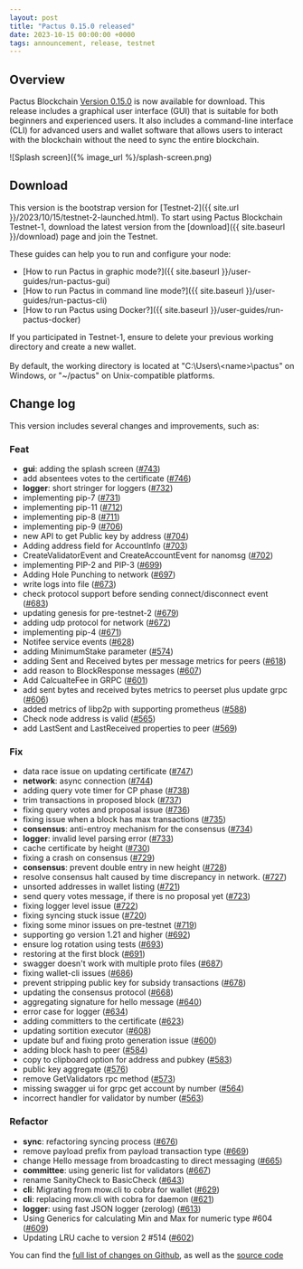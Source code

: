 ```yaml
---
layout: post
title: "Pactus 0.15.0 released"
date: 2023-10-15 00:00:00 +0000
tags: announcement, release, testnet
---
```


## Overview

Pactus Blockchain [Version 0.15.0](https://github.com/pactus-project/pactus/releases/tag/v0.15.0)
is now available for download.
This release includes a graphical user interface (GUI) that
is suitable for both beginners and experienced users.
It also includes a command-line interface (CLI) for advanced users and wallet software
that allows users to interact with the blockchain without the need to sync the entire blockchain.

![Splash screen]({% image_url %}/splash-screen.png)

## Download

This version is the bootstrap version for
[Testnet-2]({{ site.url }}/2023/10/15/testnet-2-launched.html).
To start using Pactus Blockchain Testnet-1, download the latest version from the
[download]({{ site.baseurl }}/download) page and join the Testnet.

These guides can help you to run and configure your node:

- [How to run Pactus in graphic mode?]({{ site.baseurl }}/user-guides/run-pactus-gui)
- [How to run Pactus in command line mode?]({{ site.baseurl }}/user-guides/run-pactus-cli)
- [How to run Pactus using Docker?]({{ site.baseurl }}/user-guides/run-pactus-docker)

<div class="alert alert-primary">
  If you participated in Testnet-1, ensure to delete your previous working directory and
  create a new wallet.
  <br><br>
  By default, the working directory is located at "C:\Users\&lt;name&gt;\pactus" on Windows,
  or "~/pactus" on Unix-compatible platforms.
</div>

## Change log

This version includes several changes and improvements, such as:

### Feat

- **gui**: adding the splash screen ([#743](https://github.com/pactus-project/pactus/pull/743))
- add absentees votes to the certificate ([#746](https://github.com/pactus-project/pactus/pull/746))
- **logger**: short stringer for loggers ([#732](https://github.com/pactus-project/pactus/pull/732))
- implementing pip-7 ([#731](https://github.com/pactus-project/pactus/pull/731))
- implementing pip-11 ([#712](https://github.com/pactus-project/pactus/pull/712))
- implementing pip-8 ([#711](https://github.com/pactus-project/pactus/pull/711))
- implementing pip-9 ([#706](https://github.com/pactus-project/pactus/pull/706))
- new API to get Public key by address ([#704](https://github.com/pactus-project/pactus/pull/704))
- Adding address field for AccountInfo ([#703](https://github.com/pactus-project/pactus/pull/703))
- CreateValidatorEvent and CreateAccountEvent for nanomsg ([#702](https://github.com/pactus-project/pactus/pull/702))
- implementing PIP-2 and PIP-3 ([#699](https://github.com/pactus-project/pactus/pull/699))
- Adding Hole Punching to network ([#697](https://github.com/pactus-project/pactus/pull/697))
- write logs into file ([#673](https://github.com/pactus-project/pactus/pull/673))
- check protocol support before sending connect/disconnect event ([#683](https://github.com/pactus-project/pactus/pull/683))
- updating genesis for pre-testnet-2 ([#679](https://github.com/pactus-project/pactus/pull/679))
- adding udp protocol for network ([#672](https://github.com/pactus-project/pactus/pull/672))
- implementing pip-4 ([#671](https://github.com/pactus-project/pactus/pull/671))
- Notifee service events ([#628](https://github.com/pactus-project/pactus/pull/628))
- adding MinimumStake parameter ([#574](https://github.com/pactus-project/pactus/pull/574))
- adding Sent and Received bytes per message metrics for peers ([#618](https://github.com/pactus-project/pactus/pull/618))
- add reason to BlockResponse messages ([#607](https://github.com/pactus-project/pactus/pull/607))
- Add CalcualteFee in GRPC ([#601](https://github.com/pactus-project/pactus/pull/601))
- add sent bytes and received bytes metrics to peerset plus update grpc ([#606](https://github.com/pactus-project/pactus/pull/606))
- added metrics of libp2p with supporting prometheus ([#588](https://github.com/pactus-project/pactus/pull/588))
- Check node address is valid ([#565](https://github.com/pactus-project/pactus/pull/565))
- add LastSent and LastReceived properties to peer ([#569](https://github.com/pactus-project/pactus/pull/569))

### Fix

- data race issue on updating certificate ([#747](https://github.com/pactus-project/pactus/pull/747))
- **network**: async connection ([#744](https://github.com/pactus-project/pactus/pull/744))
- adding query vote timer for CP phase ([#738](https://github.com/pactus-project/pactus/pull/738))
- trim transactions in proposed block ([#737](https://github.com/pactus-project/pactus/pull/737))
- fixing query votes and proposal issue ([#736](https://github.com/pactus-project/pactus/pull/736))
- fixing issue when a block has max transactions ([#735](https://github.com/pactus-project/pactus/pull/735))
- **consensus**: anti-entroy mechanism for the consensus ([#734](https://github.com/pactus-project/pactus/pull/734))
- **logger**: invalid level parsing error ([#733](https://github.com/pactus-project/pactus/pull/733))
- cache certificate by height ([#730](https://github.com/pactus-project/pactus/pull/730))
- fixing a crash on consensus ([#729](https://github.com/pactus-project/pactus/pull/729))
- **consensus**: prevent double entry in new height ([#728](https://github.com/pactus-project/pactus/pull/728))
- resolve consensus halt caused by time discrepancy in network. ([#727](https://github.com/pactus-project/pactus/pull/727))
- unsorted addresses in wallet listing ([#721](https://github.com/pactus-project/pactus/pull/721))
- send query votes message, if there is no proposal yet ([#723](https://github.com/pactus-project/pactus/pull/723))
- fixing logger level issue ([#722](https://github.com/pactus-project/pactus/pull/722))
- fixing syncing stuck issue ([#720](https://github.com/pactus-project/pactus/pull/720))
- fixing some minor issues on pre-testnet ([#719](https://github.com/pactus-project/pactus/pull/719))
- supporting go version 1.21 and higher ([#692](https://github.com/pactus-project/pactus/pull/692))
- ensure log rotation using tests ([#693](https://github.com/pactus-project/pactus/pull/693))
- restoring at the first block ([#691](https://github.com/pactus-project/pactus/pull/691))
- swagger doesn't work with multiple proto files ([#687](https://github.com/pactus-project/pactus/pull/687))
- fixing wallet-cli issues ([#686](https://github.com/pactus-project/pactus/pull/686))
- prevent stripping public key for subsidy transactions ([#678](https://github.com/pactus-project/pactus/pull/678))
- updating the consensus protocol ([#668](https://github.com/pactus-project/pactus/pull/668))
- aggregating signature for hello message ([#640](https://github.com/pactus-project/pactus/pull/640))
- error case for logger ([#634](https://github.com/pactus-project/pactus/pull/634))
- adding committers to the certificate ([#623](https://github.com/pactus-project/pactus/pull/623))
- updating sortition executor ([#608](https://github.com/pactus-project/pactus/pull/608))
- update buf and fixing proto generation issue ([#600](https://github.com/pactus-project/pactus/pull/600))
- adding block hash to peer ([#584](https://github.com/pactus-project/pactus/pull/584))
- copy to clipboard option for address and pubkey ([#583](https://github.com/pactus-project/pactus/pull/583))
- public key aggregate ([#576](https://github.com/pactus-project/pactus/pull/576))
- remove GetValidators rpc method ([#573](https://github.com/pactus-project/pactus/pull/573))
- missing swagger ui for grpc get account by number ([#564](https://github.com/pactus-project/pactus/pull/564))
- incorrect handler for validator by number ([#563](https://github.com/pactus-project/pactus/pull/563))

### Refactor

- **sync**: refactoring syncing process ([#676](https://github.com/pactus-project/pactus/pull/676))
- remove payload prefix from payload transaction type ([#669](https://github.com/pactus-project/pactus/pull/669))
- change Hello message from broadcasting to direct messaging ([#665](https://github.com/pactus-project/pactus/pull/665))
- **committee**: using generic list for validators ([#667](https://github.com/pactus-project/pactus/pull/667))
- rename SanityCheck to BasicCheck ([#643](https://github.com/pactus-project/pactus/pull/643))
- **cli**: Migrating from mow.cli to cobra for wallet ([#629](https://github.com/pactus-project/pactus/pull/629))
- **cli**: replacing mow.cli with cobra for daemon ([#621](https://github.com/pactus-project/pactus/pull/621))
- **logger**: using fast JSON logger (zerolog) ([#613](https://github.com/pactus-project/pactus/pull/613))
- Using Generics for calculating Min and Max for numeric type #604 ([#609](https://github.com/pactus-project/pactus/pull/609))
- Updating LRU cache to version 2 #514 ([#602](https://github.com/pactus-project/pactus/pull/602))

You can find the [full list of changes on Github](https://github.com/pactus-project/pactus/compare/v0.13.0...v0.15.0),
as well as the [source code](https://github.com/pactus-project/pactus/releases/tag/v0.15.0)
